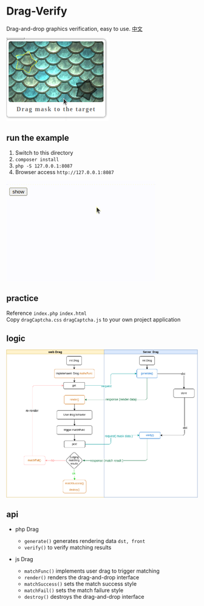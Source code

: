# Drag-Verify

Drag-and-drop graphics verification, easy to use. [中文](./README.md)

![show](./docs/drag-en.png)

## run the example

1. Switch to this directory
2. `composer install`
3. `php -S 127.0.0.1:8087`
4. Browser access `http://127.0.0.1:8087`

![Example](./docs/drag-en.gif)

## practice

Reference `index.php` `index.html` \
Copy `dragCaptcha.css` `dragCaptcha.js` to your own project application

## logic

![Logic Diagram](./docs/logic.png)

## api

- php Drag
  - `generate()` generates rendering data `dst, front`
  - `verify()` to verify matching results

- js Drag
  - `matchFunc()` implements user drag to trigger matching
  - `render()` renders the drag-and-drop interface
  - `matchSuccess()` sets the match success style
  - `matchFail()` sets the match failure style
  - `destroy()` destroys the drag-and-drop interface
